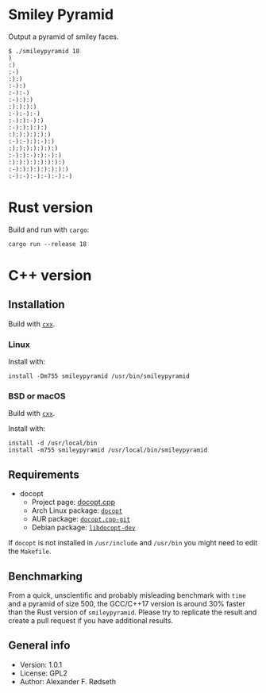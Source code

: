 # Smiley Pyramid

Output a pyramid of smiley faces.

```
$ ./smileypyramid 18
)
:)
:-)
:):)
:-):)
:-):-)
:-):):)
:):):):)
:-):-):-)
:-):):-):)
:-):):):):)
:):):):):):)
:-):-):):-):)
:):):):):):):)
:-):):-):):-):)
:):):):):):):):)
:-):):):):):):):)
:-):-):-):-):-):-)
```

# Rust version

Build and run with `cargo`:

    cargo run --release 18

# C++ version

## Installation

Build with [`cxx`](https://github.com/xyproto/cxx).

### Linux

Install with:

    install -Dm755 smileypyramid /usr/bin/smileypyramid

### BSD or macOS

Build with [`cxx`](https://github.com/xyproto/cxx).

Install with:

    install -d /usr/local/bin
    install -m755 smileypyramid /usr/local/bin/smileypyramid

## Requirements

* docopt
  - Project page: [docopt.cpp](https://github.com/docopt/docopt.cpp)
  - Arch Linux package: [`docopt`](https://www.archlinux.org/packages/community/x86_64/docopt/)
  - AUR package: [`docopt.cpp-git`](https://aur.archlinux.org/packages/docopt.cpp-git/)
  - Debian package: [`libdocopt-dev`](https://packages.debian.org/search?keywords=libdocopt-dev)

If `docopt` is not installed in `/usr/include` and `/usr/bin` you might need to edit the `Makefile`.

## Benchmarking

From a quick, unscientific and probably misleading benchmark with `time` and a pyramid of size 500, the GCC/C++17 version is around 30% faster than the Rust version of `smileypyramid`. Please try to replicate the result and create a pull request if you have additional results.

## General info

* Version: 1.0.1
* License: GPL2
* Author: Alexander F. Rødseth
